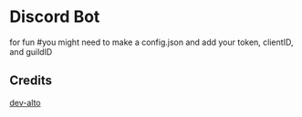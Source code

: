 # Discord Bot
for fun
#you might need to make a config.json and add your token, clientID, and guildID 

## Credits
[dev-alto](https://github.com/dev-alto)
